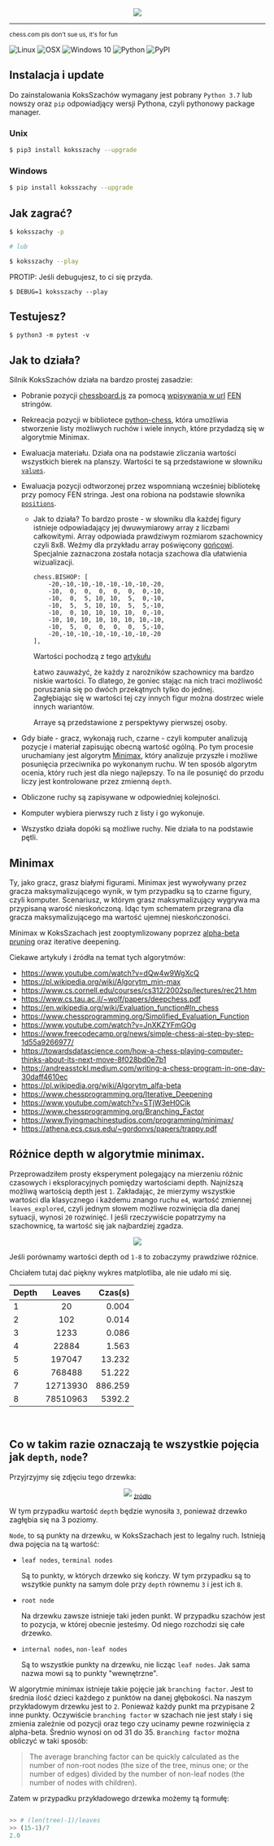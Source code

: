 <p align="center">
  <img src="https://user-images.githubusercontent.com/73793685/111052894-2bfdb300-8457-11eb-872a-bf4387a76ccb.png"
</p>

---------------------------------------------------------------------------

<sub>chess.com pls don't sue us, it's for fun</sub>

![Linux](https://img.shields.io/badge/-Linux-grey?logo=linux)
![OSX](https://img.shields.io/badge/-OSX-grey?logo=apple)
![Windows 10](https://img.shields.io/badge/-Windows-grey?logo=windows)
![Python](https://img.shields.io/badge/Python-v3.7%5E-green?logo=python)
![PyPI](https://img.shields.io/pypi/v/KoksSzachy?color=blue&label=version)

## Instalacja i update

Do zainstalowania KoksSzachów wymagany jest pobrany `Python 3.7` lub nowszy oraz `pip` odpowiadjący wersji Pythona, czyli pythonowy package manager.

### Unix

```bash
$ pip3 install koksszachy --upgrade
```

### Windows

```bash
$ pip install koksszachy --upgrade
```

## Jak zagrać?

```bash
$ koksszachy -p

# lub

$ koksszachy --play
```

PROTIP: Jeśli debugujesz, to ci się przyda.
```
$ DEBUG=1 koksszachy --play
```
## Testujesz?

```
$ python3 -m pytest -v
```

## Jak to działa?

Silnik KoksSzachów działa na bardzo prostej zasadzie:  

  * Pobranie pozycji [chessboard.js](https://chessboardjs.com/index.html) za pomocą [wpisywania w url](https://github.com/a1eaiactaest/KoksSzachy/blob/a9219e1f95fb4c26696c6a155eed329975d308c9/index.html#L114) [FEN](https://pl.wikipedia.org/wiki/Notacja_Forsytha-Edwardsa) stringów.
  
  * Rekreacja pozycji w bibliotece [python-chess](https://python-chess.readthedocs.io/), która umożliwia stworzenie listy możliwych ruchów i wiele innych, które przydadzą się w algorytmie Minimax.

  * Ewaluacja materiału. Działa ona na podstawie zliczania wartości wszystkich bierek na planszy. Wartości te są przedstawione w słowniku [```values```](https://github.com/a1eaiactaest/KoksSzachy/blob/e29ba3a688426a214114697e039a9b4f6cd24bd2/koksszachy/engine.py#L8).

  * Ewaluacja pozycji odtworzonej przez wspomnianą wcześniej bibliotekę przy pomocy FEN stringa. Jest ona robiona na podstawie słownika  [```positions```](https://github.com/a1eaiactaest/KoksSzachy/blob/e29ba3a688426a214114697e039a9b4f6cd24bd2/koksszachy/engine.py#L17).
    * Jak to działa? To bardzo proste - w słowniku dla każdej figury istnieje odpowiadający jej dwuwymiarowy array z liczbami całkowitymi. Array odpowiada prawdziwym rozmiarom szachownicy czyli 8x8.
      Weźmy dla przykładu array poświęcony [gońcowi](https://pl.wikipedia.org/wiki/Goniec_(szachy)). Specjalnie zaznaczona została notacja szachowa dla ułatwienia wizualizacji. 

		```python3
		chess.BISHOP: [
			-20,-10,-10,-10,-10,-10,-10,-20,
			-10,  0,  0,  0,  0,  0,  0,-10,
			-10,  0,  5, 10, 10,  5,  0,-10,
			-10,  5,  5, 10, 10,  5,  5,-10,
			-10,  0, 10, 10, 10, 10,  0,-10,
			-10, 10, 10, 10, 10, 10, 10,-10,
			-10,  5,  0,  0,  0,  0,  5,-10,
			-20,-10,-10,-10,-10,-10,-10,-20
		],

		```

		Wartości pochodzą z tego [artykułu](https://www.chessprogramming.org/Simplified_Evaluation_Function)  

      Łatwo zauważyć, że każdy z narożników szachownicy ma bardzo niskie wartości. To dlatego, że goniec stając na nich traci możliwość poruszania się po dwóch przekątnych tylko do jednej.  
      Zagłębiając się w wartości tej czy innych figur można dostrzec wiele innych wariantów.

		Arraye są przedstawione z perspektywy pierwszej osoby.
  
  * Gdy białe - gracz, wykonają ruch, czarne - czyli komputer analizują pozycje i materiał zapisując obecną wartość ogólną. Po tym procesie uruchamiany jest algorytm [Minimax](https://pl.wikipedia.org/wiki/Algorytm_min-max), który analizuje przyszłe i możliwe posunięcia przeciwnika po wykonanym ruchu.
  W ten sposób algorytm ocenia, który ruch jest dla niego najlepszy. To na ile posunięć do przodu liczy jest kontrolowane przez zmienną `depth`.   
  * Obliczone ruchy są zapisywane w odpowiedniej kolejności.
  * Komputer wybiera pierwszy ruch z listy i go wykonuje.
  * Wszystko działa dopóki są możliwe ruchy. Nie działa to na podstawie pętli. 

## Minimax
Ty, jako gracz, grasz białymi figurami. Minimax jest wywoływany przez gracza maksymalizującego wynik, w tym przypadku są to czarne figury, czyli komputer. 
Scenariusz, w którym grasz maksymalizujący wygrywa ma przypisaną warość nieskończoną. Idąc tym schematem przegrana dla gracza maksymalizującego ma wartość ujemnej nieskończoności.
  

  Minimax w KoksSzachach jest zooptymlizowany poprzez [alpha-beta pruning](https://en.wikipedia.org/wiki/Alpha%E2%80%93beta_pruning) oraz iterative deepening.

  Ciekawe artykuły i źródła na temat tych algorytmów: 

  - https://www.youtube.com/watch?v=dQw4w9WgXcQ
  - https://pl.wikipedia.org/wiki/Algorytm_min-max
  - https://www.cs.cornell.edu/courses/cs312/2002sp/lectures/rec21.htm   
  - https://www.cs.tau.ac.il/~wolf/papers/deepchess.pdf   
  - https://en.wikipedia.org/wiki/Evaluation_function#In_chess   
  - https://www.chessprogramming.org/Simplified_Evaluation_Function
  - https://www.youtube.com/watch?v=JnXKZYFmGOg   
  - https://www.freecodecamp.org/news/simple-chess-ai-step-by-step-1d55a9266977/   
  - https://towardsdatascience.com/how-a-chess-playing-computer-thinks-about-its-next-move-8f028bd0e7b1   
  - https://andreasstckl.medium.com/writing-a-chess-program-in-one-day-30daff4610ec
  - https://pl.wikipedia.org/wiki/Algorytm_alfa-beta   
  - https://www.chessprogramming.org/Iterative_Deepening  
  - https://www.youtube.com/watch?v=STjW3eH0Cik
  - https://www.chessprogramming.org/Branching_Factor
  - https://www.flyingmachinestudios.com/programming/minimax/ 
  - https://athena.ecs.csus.edu/~gordonvs/papers/trappy.pdf

## Różnice depth w algorytmie minimax.
Przeprowadziłem prosty eksperyment polegający na mierzeniu różnic czasowych i eksploracyjnych pomiędzy wartościami depth.
Najniższą możliwą wartością depth jest `1`. Zakładając, że mierzymy wszystkie wartości dla klasycznego i każdemu znango ruchu `e4`, wartość zmiennej `leaves_explored`, czyli jednym słowem możliwe rozwinięcia dla danej sytuacji, wynosi `20` rozwinięć.
I jeśli rzeczywiście popatrzymy na szachownicę, ta wartość się jak najbardziej zgadza.

<p align="center">
  <img src="docs/e4_nodes.png"
</p>

Jeśli porównamy wartości depth od `1-8` to zobaczymy prawdziwe różnice.

Chciałem tutaj dać piękny wykres matplotliba, ale nie udało mi się.

| Depth  | Leaves | Czas(s)|
| -------|:------:|------:|
| 1      | 20     | 0.004 | 
| 2      | 102    | 0.014 |
| 3      | 1233   | 0.086 | 
| 4      | 22884  | 1.563 | 
| 5      | 197047 | 13.232| 
| 6      | 768488 | 51.222|
| 7      | 12713930| 886.259| 
| 8      | 78510963| 5392.2| 


</br>

## Co w takim razie oznaczają te wszystkie pojęcia jak `depth`, `node`?

Przyjrzyjmy się zdjęciu tego drzewka:
<p align="center">
  <img = src="docs/tree.png">
  <sub><a href="https://www.google.com/url?sa=i&url=https%3A%2F%2Fphilippmuens.com%2Fminimax-and-mcts&psig=AOvVaw3ghcoLtGNtDNknITafgI5n&ust=1619953199544000&source=images&cd=vfe&ved=0CAIQjRxqFwoTCMiO74mqqPACFQAAAAAdAAAAABA1">źródło</a></sub>
</p>

W tym przypadku wartość `depth` będzie wynosiła `3`, ponieważ drzewko zagłębia się na 3 poziomy.

`Node`, to są punkty na drzewku, w KoksSzachach jest to legalny ruch. Istnieją dwa pojęcia na tą wartość:


- `leaf nodes`, `terminal nodes`

  Są to punkty, w których drzewko się kończy. W tym przypadku są to wszytkie punkty na samym dole przy `depth` równemu `3` i jest ich `8`.

- `root node`

  Na drzewku zawsze istnieje taki jeden punkt. W przypadku szachów jest to pozycja, w której obecnie jesteśmy. Od niego rozchodzi się całe drzewko.

- `internal nodes`, `non-leaf nodes`

  Są to wszystkie punkty na drzewku, nie licząc `leaf nodes`. Jak sama nazwa mowi są to punkty "wewnętrzne".


W algorytmie minimax istnieje takie pojęcie jak `branching factor`. Jest to średnia ilość dzieci każdego z punktów na danej głębokości. Na naszym przykładowym drzewku jest to `2`. Ponieważ każdy punkt ma przypisane 2 inne punkty. Oczywiście `branching factor` w szachach nie jest stały i się zmienia zależnie od pozycji oraz tego czy ucinamy pewne rozwinięcia z alpha-beta. Średnio wynosi on od 31 do 35. `Branching factor` można obliczyć w taki sposób:

> The average branching factor can be quickly calculated as the number of non-root nodes (the size of the tree, minus one; or the number of edges) divided by the number of non-leaf nodes (the number of nodes with children).

Zatem w przypadku przykładowego drzewka możemy tą formułę:

```python

>> # (len(tree)-1)/leaves
>> (15-1)/7
2.0

```

